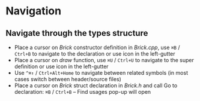 # Navigation

## Navigate through the types structure
* Place a cursor on _Brick_ constructor definition in _Brick.cpp_, use `⌘B` / `Ctrl+B` to navigate to the declaration or use icon in the left-gutter
* Place a cursor on _draw_ function, use `⌘U` / `Ctrl+U` to navigate to the super definition or use icon in the left-gutter
* Use `^⌘↑` / `Ctrl+Alt+Home` to navigate between related symbols (in most cases switch between header/source files)
* Place a cursor on _Brick_ struct declaration in _Brick.h_ and call Go to declaration: `⌘B` / `Ctrl+B` – Find usages pop-up will open
